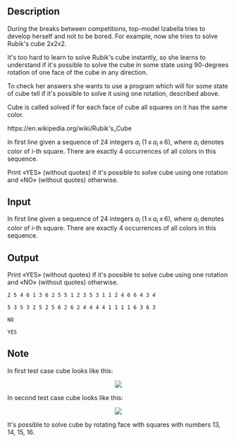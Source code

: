 ## Description

<div><p>During the breaks between competitions, top-model Izabella tries to develop herself and not to be bored. For example, now she tries to solve Rubik's cube 2x2x2.</p><p>It's too hard to learn to solve Rubik's cube instantly, so she learns to understand if it's possible to solve the cube in some state using 90-degrees rotation of one face of the cube in any direction.</p><p>To check her answers she wants to use a program which will for some state of cube tell if it's possible to solve it using one rotation, described above.</p><p>Cube is called solved if for each face of cube all squares on it has the same color.</p><p><a>https://en.wikipedia.org/wiki/Rubik's_Cube</a></p></div><div class="input-specification"><p>In first line given a sequence of 24 integers <span class="tex-span"><i>a</i><sub class="lower-index"><i>i</i></sub></span> (<span class="tex-span">1 ≤ <i>a</i><sub class="lower-index"><i>i</i></sub> ≤ 6</span>), where <span class="tex-span"><i>a</i><sub class="lower-index"><i>i</i></sub></span> denotes color of <span class="tex-span"><i>i</i></span>-th square. There are exactly 4 occurrences of all colors in this sequence.</p></div><div class="output-specification"><p>Print «<span class="tex-font-style-tt">YES</span>» (without quotes) if it's possible to solve cube using one rotation and «<span class="tex-font-style-tt">NO</span>» (without quotes) otherwise.</p></div>

## Input

<p>In first line given a sequence of 24 integers <span class="tex-span"><i>a</i><sub class="lower-index"><i>i</i></sub></span> (<span class="tex-span">1 ≤ <i>a</i><sub class="lower-index"><i>i</i></sub> ≤ 6</span>), where <span class="tex-span"><i>a</i><sub class="lower-index"><i>i</i></sub></span> denotes color of <span class="tex-span"><i>i</i></span>-th square. There are exactly 4 occurrences of all colors in this sequence.</p>

## Output

<p>Print «<span class="tex-font-style-tt">YES</span>» (without quotes) if it's possible to solve cube using one rotation and «<span class="tex-font-style-tt">NO</span>» (without quotes) otherwise.</p>





```input1
2 5 4 6 1 3 6 2 5 5 1 2 3 5 3 1 1 2 4 6 6 4 3 4

```




```input2
5 3 5 3 2 5 2 5 6 2 6 2 4 4 4 4 1 1 1 1 6 3 6 3

```




```output1
NO
```




```output2
YES
```



## Note

<p>In first test case cube looks like this:</p><center> <img class="tex-graphics" src="file://BIdTeVYB.png" style="max-width: 100.0%;max-height: 100.0%;"> </center><p>In second test case cube looks like this: </p><center> <img class="tex-graphics" src="file://2tgox0JW.png" style="max-width: 100.0%;max-height: 100.0%;"> </center><p>It's possible to solve cube by rotating face with squares with numbers 13, 14, 15, 16.</p>
